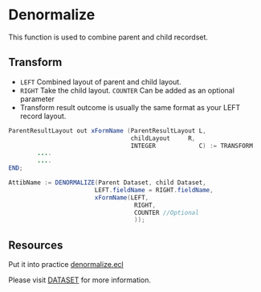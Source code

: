 # Denormalize

This function is used to combine parent and child recordset.

## Transform

- `LEFT` Combined layout of parent and child layout.
- `RIGHT` Take the child layout.
  `COUNTER` Can be added as an optional parameter
- Transform result outcome is usually the same format as your LEFT record layout.

```java
ParentResultLayout out xFormName (ParentResultLayout L,
                                  childLayout     R,
                                  INTEGER            C) := TRANSFORM
        ....
        ....
END;

AttibName := DENORMALIZE(Parent Dataset, child Dataset,
                        LEFT.fieldName = RIGHT.fieldName,
                        xFormName(LEFT,
                                   RIGHT,
                                   COUNTER //Optional
                                   ));
```

## Resources

Put it into practice [denormalize.ecl](https://ide.hpccsystems.com/workspaces/share/291d17d9-e5cb-4fac-83c2-ac5997c28a31)

Please visit [DATASET](https://hpccsystems.com/training/documentation/ecl-language-reference/html/DENORMALIZE.html) for more information.
